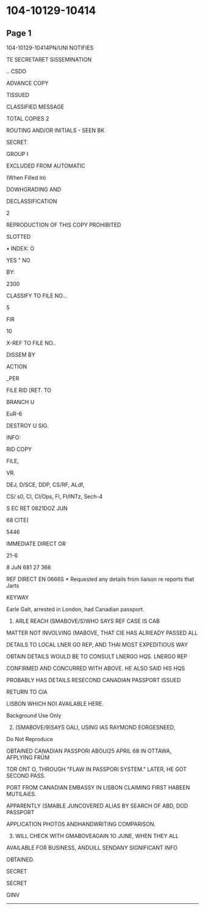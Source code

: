 # 104-10129-10414

## Page 1

104-10129-10414PN/UNI NOTIFIES

TE SECRETARET SISSEMINATION

.. CSDO

ADVANCE COPY

TISSUED

CLASSIFIED MESSAGE

TOTAL COPIES 2

ROUTING AND/OR INITIALS - SEEN BK

SECRET.

GROUP I

EXCLUDED FROM AUTOMATIC

(When Filled In)

DOWHGRADING AND

DECLASSIFICATION

2

REPRODUCTION OF THIS COPY PROHIBITED

SLOTTED

• INDEX: O

YES " NO

BY:

2300

CLASSIFY TO FILE NO...

5

FIR

10

X-REF TO FILE NO..

DISSEM BY

ACTION

_PER

FILE RID [RET. TO

BRANCH U

EuR-6

DESTROY U SIG.

INFO:

RID COPY

FILE,

VR.

DEJ, D/SCE, DDP, CS/RF, ALdf,

CS/ s0, CI, CI/Ops, FI, FI/INTz, Sech-4

S EC RET 0821DOZ JUN

68 CITE(

5446

IMMEDIATE DIRECT OR

21-6

8 JuN 681 27 366

REF DIRECT EN 0666S * Requested any details from liaison re reports that Jarts

KEYWAY

Earle Galt, arrested in London, had Canadian passport.

1. ARLE REACH (SMABOVE/S)WHO SAYS REF CASE IS CAB

MATTER NOT INVOLVING (MABOVE, THAT CIE HAS ALRIEADY PASSED ALL

DETAILS TO LOCAL LNER GO REP, AND THAI MOST EXPEDITIOUS WAY

OBTAIN DETAILS WOULD BE TO CONSULT LNERGO HQS. LNERGO REP

CONFIRMED AND CONCURRED WITH ABOVE. HE ALSO SAID HIS HQS

PROBABLY HAS DETAILS RESECOND CANADIAN PASSPORT ISSUED

RETURN TO CIA

LISBON WHICH NOI AVAILABLE HERE.

Background Use Only

2. (SMABOVE/9)SAYS GALI, USING IAS RAYMOND EORGESNEED,

Do Not Reproduce

OBTAINED CANADIAN PASSPORI ABOUI25 APRIL 68 IN OTTAWA, AFPLYING FRÜM

TOR ONT O, THROUGH "FLAW IN PASSPORI SYSTEM." LATER, HE GOT SECOND PASS.

PORT FROM CANADIAN EMBASSY IN LISBON CLAIMING FIRST HABEEN MUTILAiES.

APPARENTLY (SMABLE JUNCOVERED ALIAS BY SEARCH OF ABD, DOD PASSPORT

APPLICATION PHOTOS ANDHANDWRITING COMPARISON.

3. WILL CHECK WITH GMABOVEAGAIN 1O JUNE, WHEN THEY ALL

AVAILABLE FOR BUSINESS, ANDUILL SENDANY SIGNIFICANT INFO

OBTAINED.

SECRET

SECRET

GINV

---

